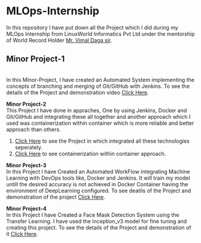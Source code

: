 # MLOps-Internship
In this repository I have put down all the Project which I did during my MLOps Internship from LinuxWorld Informatics Pvt Ltd under the mentorship of World Record Holder <a href="https://www.linkedin.com/in/vimaldaga/">Mr. Vimal Daga sir</a>.

<h2>Minor Project-1</h2><br>
In this Minor-Project, I have created an Automated System implementing the concepts of branching and merging of Git/GitHub with Jenkins. To see the details of the Project and demonstration video <a href="https://github.com/Abhinav-26/DevOps-Integration/tree/master/DevOps%20Project-4">Click Here</a>.<br>

<b>Minor Project-2</b><br>
This Project I have done in appraches, One by using Jenkins, Docker and Git/GitHub and integrating these all together and another approach which I used was containerization within container which is more reliable and better approach than others.<br>
1. <a href="https://github.com/Abhinav-26/DevOps-Integration/tree/master/DevOps%20Project-2">Click Here</a> to see the Project in which integrated all these technologies seperately.
2. <a href="https://github.com/Abhinav-26/DevOps-Integration/tree/master/DevOps%20Project-3">Click Here</a> to see containerization within container approach.<br>

<b>Minor Project-3</b><br>
In this Project I have Created an Automated WorkFlow integrating Machine Learning with DevOps tools like, Docker and Jenkins. It will train my model untill the desired accuracy is not achieved in Docker Container having the environment of DeepLearning configured. To see deatils of the Project and demonstration of the project <a href="https://github.com/Abhinav-26/Accuracy-Achiever">Click Here</a>.<br> 

<b>Minor Project-4</b><br>
In this Project I have Created a Face Mask Detection System using the Transfer Learning. I have used the inception_v3 model for fine tuning and creating this project. To see the details of the Project and demonstration of it <a href="https://github.com/Abhinav-26/Face-Mask-Detection-System">Click Here</a>.
